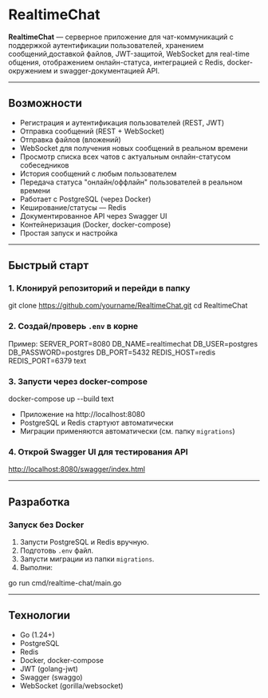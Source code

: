 # RealtimeChat

**RealtimeChat** — серверное приложение для чат-коммуникаций с поддержкой аутентификации пользователей, хранением сообщений,доставкой файлов, JWT-защитой, WebSocket для real-time общения, отображением онлайн-статуса, интеграцией с Redis, docker-окружением и swagger-документацией API.

---

## Возможности

- Регистрация и аутентификация пользователей (REST, JWT)
- Отправка сообщений (REST + WebSocket)
- Отправка файлов (вложений)
- WebSocket для получения новых сообщений в реальном времени
- Просмотр списка всех чатов с актуальным онлайн-статусом собеседников
- История сообщений c любым пользователем
- Передача статуса "онлайн/оффлайн" пользователей в реальном времени
- Работает с PostgreSQL (через Docker)
- Кеширование/статусы — Redis
- Документированное API через Swagger UI
- Контейнеризация (Docker, docker-compose)
- Простая запуск и настройка

---

## Быстрый старт

### 1. Клонируй репозиторий и перейди в папку

git clone https://github.com/yourname/RealtimeChat.git
cd RealtimeChat


### 2. Создай/проверь `.env` в корне

Пример:
SERVER_PORT=8080
DB_NAME=realtimechat
DB_USER=postgres
DB_PASSWORD=postgres
DB_PORT=5432
REDIS_HOST=redis
REDIS_PORT=6379
text

### 3. Запусти через docker-compose

docker-compose up --build
text

- Приложение на http://localhost:8080
- PostgreSQL и Redis стартуют автоматически
- Миграции применяются автоматически (см. папку `migrations`)

### 4. Открой Swagger UI для тестирования API

[http://localhost:8080/swagger/index.html](http://localhost:8080/swagger/index.html)

---

## Разработка

### Запуск без Docker

1. Запусти PostgreSQL и Redis вручную.
2. Подготовь `.env` файл.
3. Запусти миграции из папки `migrations`.
4. Выполни:

go run cmd/realtime-chat/main.go

---

## Технологии

- Go (1.24+)
- PostgreSQL
- Redis
- Docker, docker-compose
- JWT (golang-jwt)
- Swagger (swaggo)
- WebSocket (gorilla/websocket)

